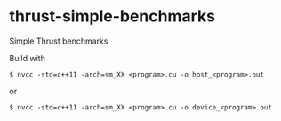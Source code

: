 thrust-simple-benchmarks
========================

Simple Thrust benchmarks

Build with

    $ nvcc -std=c++11 -arch=sm_XX <program>.cu -o host_<program>.out

or

    $ nvcc -std=c++11 -arch=sm_XX <program>.cu -o device_<program>.out

